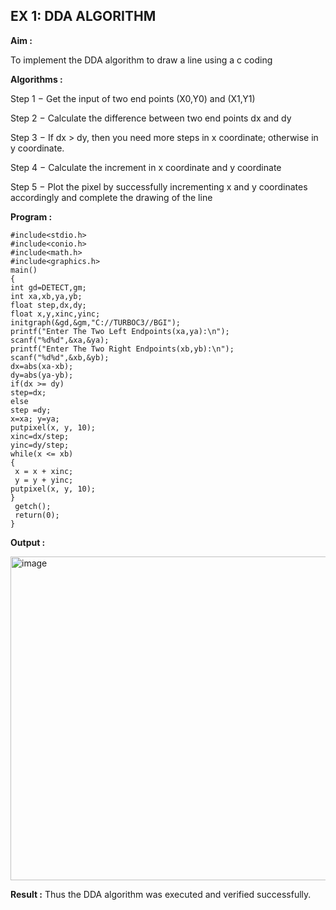 ## EX 1: DDA ALGORITHM 

**Aim :**

To  implement the DDA algorithm to draw a line using a c coding

**Algorithms :**

Step 1 − Get the input of two end points (X0,Y0) and (X1,Y1)

Step 2 − Calculate the difference between two end points dx and  dy 

Step 3 − If dx > dy, then you need more steps in x coordinate; otherwise in y coordinate.

Step 4 − Calculate the increment in x coordinate and y coordinate

Step 5 − Plot the pixel by successfully incrementing x and y coordinates accordingly and complete the drawing of the line

**Program :**
```
#include<stdio.h>
#include<conio.h>
#include<math.h>
#include<graphics.h>
main()
{
int gd=DETECT,gm;
int xa,xb,ya,yb;
float step,dx,dy;
float x,y,xinc,yinc;
initgraph(&gd,&gm,"C://TURBOC3//BGI");
printf("Enter The Two Left Endpoints(xa,ya):\n");
scanf("%d%d",&xa,&ya);
printf("Enter The Two Right Endpoints(xb,yb):\n");
scanf("%d%d",&xb,&yb);
dx=abs(xa-xb);
dy=abs(ya-yb);
if(dx >= dy)
step=dx;
else
step =dy;
x=xa; y=ya;
putpixel(x, y, 10);
xinc=dx/step;
yinc=dy/step;
while(x <= xb)
{
 x = x + xinc;
 y = y + yinc;
putpixel(x, y, 10);
}
 getch();
 return(0);
}
```
**Output :**

<img width="640" height="518" alt="image" src="https://github.com/user-attachments/assets/294c88c0-0480-4483-8f79-c779fefda470" />

**Result :**
Thus the DDA algorithm was executed and verified successfully.

